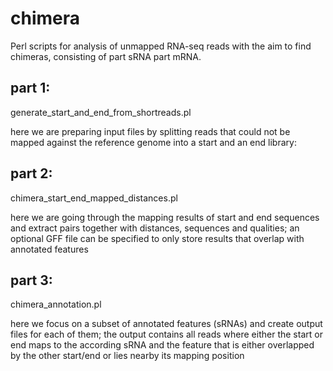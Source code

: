 # chimera
Perl scripts for analysis of unmapped RNA-seq reads with the aim to find chimeras, consisting of part sRNA part mRNA.

## part 1:
generate_start_and_end_from_shortreads.pl

here we are preparing input files by splitting reads that could not be mapped 
against the reference genome into a start and an end library:

## part 2:
chimera_start_end_mapped_distances.pl

here we are going through the mapping results of start and end sequences
and extract pairs together with distances, sequences and qualities;
an optional GFF file can be specified to only store results that overlap with
annotated features

## part 3:
chimera_annotation.pl

here we focus on a subset of annotated features (sRNAs) and create output files for each of them;
the output contains all reads where either the start or end maps to the according sRNA
and the feature that is either overlapped by the other start/end or lies nearby its mapping position
